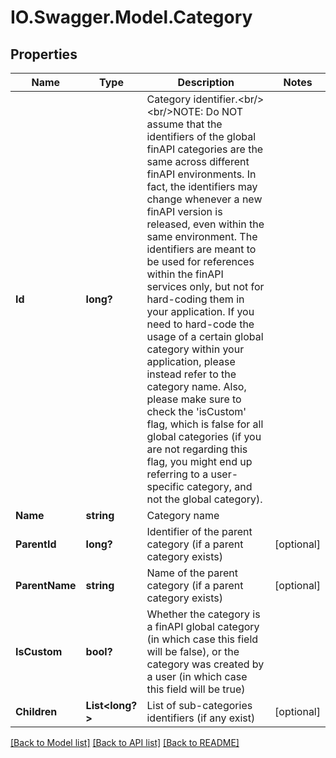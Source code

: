 # IO.Swagger.Model.Category
## Properties

Name | Type | Description | Notes
------------ | ------------- | ------------- | -------------
**Id** | **long?** | Category identifier.&lt;br/&gt;&lt;br/&gt;NOTE: Do NOT assume that the identifiers of the global finAPI categories are the same across different finAPI environments. In fact, the identifiers may change whenever a new finAPI version is released, even within the same environment. The identifiers are meant to be used for references within the finAPI services only, but not for hard-coding them in your application. If you need to hard-code the usage of a certain global category within your application, please instead refer to the category name. Also, please make sure to check the &#39;isCustom&#39; flag, which is false for all global categories (if you are not regarding this flag, you might end up referring to a user-specific category, and not the global category). | 
**Name** | **string** | Category name | 
**ParentId** | **long?** | Identifier of the parent category (if a parent category exists) | [optional] 
**ParentName** | **string** | Name of the parent category (if a parent category exists) | [optional] 
**IsCustom** | **bool?** | Whether the category is a finAPI global category (in which case this field will be false), or the category was created by a user (in which case this field will be true) | 
**Children** | **List&lt;long?&gt;** | List of sub-categories identifiers (if any exist) | [optional] 

[[Back to Model list]](../README.md#documentation-for-models) [[Back to API list]](../README.md#documentation-for-api-endpoints) [[Back to README]](../README.md)


